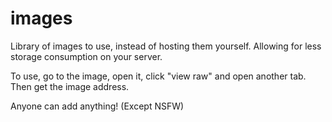 # images
Library of images to use, instead of hosting them yourself. Allowing for less storage consumption on your server.

To use, go to the image, open it, click "view raw" and open another tab. Then get the image address.

Anyone can add anything! (Except NSFW)
